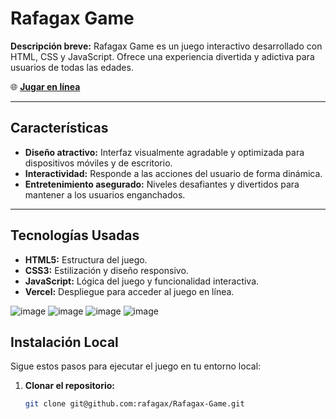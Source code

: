 # Rafagax Game

**Descripción breve:** Rafagax Game es un juego interactivo desarrollado con HTML, CSS y JavaScript. Ofrece una experiencia divertida y adictiva para usuarios de todas las edades.

🌐 **[Jugar en línea](https://rafagax-game.vercel.app/)**

----

## Características
- **Diseño atractivo:** Interfaz visualmente agradable y optimizada para dispositivos móviles y de escritorio.
- **Interactividad:** Responde a las acciones del usuario de forma dinámica.
- **Entretenimiento asegurado:** Niveles desafiantes y divertidos para mantener a los usuarios enganchados.

----

## Tecnologías Usadas
- **HTML5:** Estructura del juego.
- **CSS3:** Estilización y diseño responsivo.
- **JavaScript:** Lógica del juego y funcionalidad interactiva.
- **Vercel:** Despliegue para acceder al juego en línea.



![image](https://github.com/user-attachments/assets/ca137b2b-3b97-4f24-9d07-59c9b0ec512d)
![image](https://github.com/user-attachments/assets/366b7392-d32c-4db3-8def-7d4ebf246aa1)
![image](https://github.com/user-attachments/assets/ea8392cc-04c7-455f-a0ab-1da562ee1ec3)
![image](https://github.com/user-attachments/assets/ba5f0b00-99be-46df-8b98-43555d02c5ab)



## Instalación Local

Sigue estos pasos para ejecutar el juego en tu entorno local:

1. **Clonar el repositorio:**
   ```bash
   git clone git@github.com:rafagax/Rafagax-Game.git
